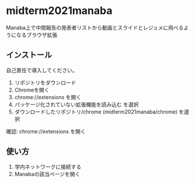 # midterm2021manaba

Manaba上で中間報告の発表者リストから動画とスライドとレジュメに飛べるようになるブラウザ拡張

## インストール

自己責任で導入してください。

1. リポジトリをダウンロード
2. Chromeを開く
3. chrome://extensions を開く
4. パッケージ化されていない拡張機能を読み込む を選択
5. ダウンロードしたリポジトリ/chrome (midterm2021manaba/chrome) を選択

確認: chrome://extensions を開く

## 使い方

1. 学内ネットワークに接続する
2. Manabaの該当ページを開く
